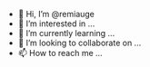 - 👋 Hi, I’m @remiauge
- 👀 I’m interested in ...
- 🌱 I’m currently learning ...
- 💞️ I’m looking to collaborate on ...
- 📫 How to reach me ...

<!---
remiauge/remiauge is a ✨ special ✨ repository because its `README.md` (this file) appears on your GitHub profile.
You can click the Preview link to take a look at your changes.
--->
